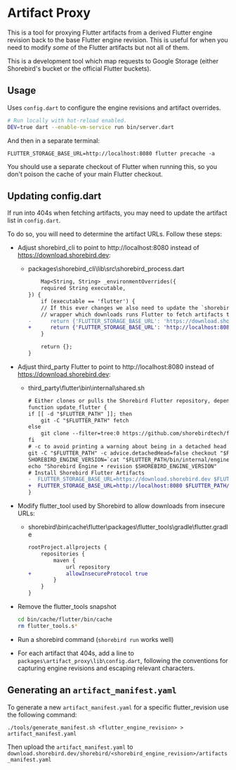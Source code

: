# Artifact Proxy

This is a tool for proxying Flutter artifacts from a derived Flutter engine
revision back to the base Flutter engine revision. This is useful for
when you need to modify _some_ of the Flutter artifacts but not all of them.

This is a development tool which map requests to Google
Storage (either Shorebird's bucket or the official Flutter buckets).

## Usage

Uses `config.dart` to configure the engine revisions and artifact overrides.

```bash
# Run locally with hot-reload enabled.
DEV=true dart --enable-vm-service run bin/server.dart
```

And then in a separate terminal:

```
FLUTTER_STORAGE_BASE_URL=http://localhost:8080 flutter precache -a
```

You should use a separate checkout of Flutter when running this, so you don't
poison the cache of your main Flutter checkout.

## Updating config.dart

If run into 404s when fetching artifacts, you may need to update the artifact list in `config.dart`.

To do so, you will need to determine the artifact URLs. Follow these steps:

- Adjust shorebird_cli to point to http://localhost:8080 instead of https://download.shorebird.dev:

  - packages\shorebird_cli\lib\src\shorebird_process.dart

    ```diff
        Map<String, String> _environmentOverrides({
        required String executable,
    }) {
        if (executable == 'flutter') {
        // If this ever changes we also need to update the `shorebird` shell
        // wrapper which downloads runs Flutter to fetch artifacts the first time.
    -      return {'FLUTTER_STORAGE_BASE_URL': 'https://download.shorebird.dev'};
    +      return {'FLUTTER_STORAGE_BASE_URL': 'http://localhost:8080'};
        }

        return {};
    }
    ```

- Adjust third_party Flutter to point to http://localhost:8080 instead of https://download.shorebird.dev:

  - third_party\flutter\bin\internal\shared.sh

    ```diff
    # Either clones or pulls the Shorebird Flutter repository, depending on whether FLUTTER_PATH exists.
    function update_flutter {
    if [[ -d "$FLUTTER_PATH" ]]; then
        git -C "$FLUTTER_PATH" fetch
    else
        git clone --filter=tree:0 https://github.com/shorebirdtech/flutter.git --no-checkout "$FLUTTER_PATH"
    fi
    # -c to avoid printing a warning about being in a detached head state.
    git -C "$FLUTTER_PATH" -c advice.detachedHead=false checkout "$FLUTTER_VERSION"
    SHOREBIRD_ENGINE_VERSION=`cat "$FLUTTER_PATH/bin/internal/engine.version"`
    echo "Shorebird Engine • revision $SHOREBIRD_ENGINE_VERSION"
    # Install Shorebird Flutter Artifacts
    -  FLUTTER_STORAGE_BASE_URL=https://download.shorebird.dev $FLUTTER_PATH/bin/flutter --version
    +  FLUTTER_STORAGE_BASE_URL=http://localhost:8080 $FLUTTER_PATH/bin/flutter --version
    }
    ```

- Modify flutter_tool used by Shorebird to allow downloads from insecure URLs:
  - shorebird\bin\cache\flutter\packages\flutter_tools\gradle\flutter.gradle
    ```diff
    rootProject.allprojects {
        repositories {
            maven {
                url repository
    +           allowInsecureProtocol true
            }
        }
    }
    ```
- Remove the flutter_tools snapshot

  ```bash
  cd bin/cache/flutter/bin/cache
  rm flutter_tools.s*
  ```

- Run a shorebird command (`shorebird run` works well)
- For each artifact that 404s, add a line to `packages\artifact_proxy\lib\config.dart`, following the conventions for capturing engine revisions and escaping relevant characters.

## Generating an `artifact_manifest.yaml`

To generate a new `artifact_manifest.yaml` for a specific flutter_revision use the following command:

```
./tools/generate_manifest.sh <flutter_engine_revision> > artifact_manifest.yaml
```

Then upload the `artifact_manifest.yaml` to `download.shorebird.dev/shorebird/<shorebird_engine_revision>/artifacts_manifest.yaml`
